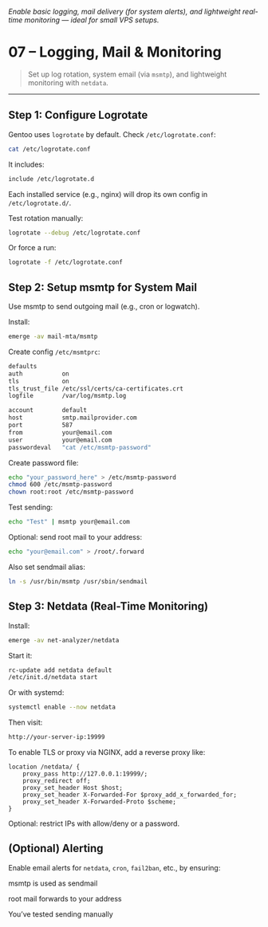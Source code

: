 <i>Enable basic logging, mail delivery (for system alerts), and lightweight real-time monitoring — ideal for small VPS setups.</i>

# 07 – Logging, Mail & Monitoring

> Set up log rotation, system email (via `msmtp`), and lightweight monitoring with `netdata`.

---

## Step 1: Configure Logrotate

Gentoo uses `logrotate` by default. Check `/etc/logrotate.conf`:

```bash
cat /etc/logrotate.conf
```

It includes:

```bash
include /etc/logrotate.d
```

Each installed service (e.g., nginx) will drop its own config in `/etc/logrotate.d/`.

Test rotation manually:

```bash
logrotate --debug /etc/logrotate.conf
```

Or force a run:

```bash
logrotate -f /etc/logrotate.conf
```

## Step 2: Setup msmtp for System Mail

Use msmtp to send outgoing mail (e.g., cron or logwatch).

Install:

```bash
emerge -av mail-mta/msmtp
```

Create config `/etc/msmtprc`:

```bash
defaults
auth           on
tls            on
tls_trust_file /etc/ssl/certs/ca-certificates.crt
logfile        /var/log/msmtp.log

account        default
host           smtp.mailprovider.com
port           587
from           your@email.com
user           your@email.com
passwordeval   "cat /etc/msmtp-password"
```

Create password file:

```bash
echo "your_password_here" > /etc/msmtp-password
chmod 600 /etc/msmtp-password
chown root:root /etc/msmtp-password
```

Test sending:

```bash
echo "Test" | msmtp your@email.com
```

Optional: send root mail to your address:

```bash
echo "your@email.com" > /root/.forward
```

Also set sendmail alias:

```bash
ln -s /usr/bin/msmtp /usr/sbin/sendmail
```

## Step 3: Netdata (Real-Time Monitoring)

Install:

```bash
emerge -av net-analyzer/netdata
```

Start it:

```bash
rc-update add netdata default
/etc/init.d/netdata start
```

Or with systemd:

```bash
systemctl enable --now netdata
```

Then visit:

```bash
http://your-server-ip:19999
```

To enable TLS or proxy via NGINX, add a reverse proxy like:

```nginx
location /netdata/ {
    proxy_pass http://127.0.0.1:19999/;
    proxy_redirect off;
    proxy_set_header Host $host;
    proxy_set_header X-Forwarded-For $proxy_add_x_forwarded_for;
    proxy_set_header X-Forwarded-Proto $scheme;
}
```

Optional: restrict IPs with allow/deny or a password.

## (Optional) Alerting

Enable email alerts for `netdata`, `cron`, `fail2ban`, etc., by ensuring:

msmtp is used as sendmail

root mail forwards to your address

You’ve tested sending manually



